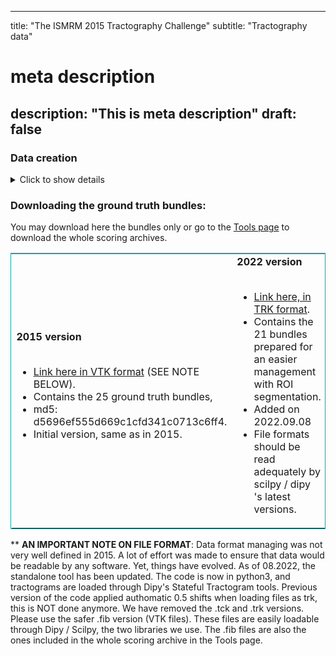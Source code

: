 
---
title: "The ISMRM 2015 Tractography Challenge"
subtitle: "Tractography data"
# meta description
description: "This is meta description"
draft: false
---

### Data creation

 <details>
  <summary>Click to show details</summary>

#### 2015

The ground truth was a human-like tractogram containing 25 bundles. To create these bundles, an expert segmented meticulously streamlines of a global tracking on HCP data, the bundle masks were computed, and bundle-specific deterministic tracking was performed by seeding extensively inside each bundle mask. The final tractogram was then used in Fiberfox to simulate the fitting DWI that can be found in the <a href="/ismrm2015/dwi_data">DWI data page</a>. 

#### 2022

##### History: Why we have two versions

The goal of the challenge was to analyze the quality of bundles created by participating teams and compare the associated pipelines. Bundles were analyzed as whole entities, but the quality of individual streamlines composing them was not verified. In fact, they were not verified in the ground truth bundles either. Ground truth data contained short / long / looping / broken streamlines.

<img style="display:block; margin-left: auto; margin-right: auto; width: 70%;" 
  src="/images/ismrm2015/looping_fibers.png">

##### Modifications

The list of modifications should be published soon in a journal paper. In summary:

1. Streamlines from the ground truth bundles were filtered to keep only those with length in the range 20-200mm. 
2. Streamlines presenting looping shapes or classified as outliers by the script scil_outlier_rejection.py were discarded (the alpha parameter was defined bundle-wise by an expert, based on visual inspection of the results). 
3. Quickbundles was used on each bundle in order to inspect the variation of shape amongst streamlines. 
4. Some sub-bundles were rejected based on visual inspection. In particular, the second tail of the ICP was judged non-anatomically verified and removed. 
5. Finally, some bundles were modified: A) Streamlines from the ILF and OR were rejected based on manually drawn regions of interest (ROIs) to better separate the two bundles. B) CST, POPT and FPT were merged together into a new bundle called corona radiata. 

<figure style="width:100%">
    <img style="display:block; margin-left: auto; margin-right: auto; width: 60%;" src="/images/ismrm2015/OR_ILF_fleche.png">
    <figcaption style="text-align:center">On the left: Initial ILF (pink) and OR (blue). On the right: Curated version.</figcaption>
</figure>

<br>

</details>

### Downloading the ground truth bundles:

You may download here the bundles only or go to the <a href="/ismrm2015/tools"> Tools page</a> to download the whole scoring archives.

<table style="border:1px solid #0AA8A7">

<tr style="border:1px solid #0AA8A7">

<tr>
<td style="width:40%">
<b>2015 version</b><br><br>

- <a href="https://scil.usherbrooke.ca/ismrm2015/ISMRM_2015_Tracto_challenge_ground_truth_bundles_VTK_v2.zip">Link here in VTK format</a> (SEE NOTE BELOW).
- Contains the 25 ground truth bundles,
- md5: d5696ef555d669c1cfd341c0713c6ff4.
- Initial version, same as in 2015. 
</td>

<td style="width:40%">
<b>2022 version</b><br><br>

- <a href="https://scil.usherbrooke.ca/ismrm2015/ISMRM_2015_Tracto_challenge_ground_truth_bundles_VTK_v2.zip">Link here, in TRK format</a>.
- Contains the 21 bundles prepared for an easier management with ROI segmentation.
- Added on 2022.09.08
- File formats should be read adequately by scilpy / dipy 's latest versions.
</td>

</table>

** **AN IMPORTANT NOTE ON FILE FORMAT**: Data format managing was not very well defined in 2015. A lot of effort was made to ensure that data would be readable by any software. Yet, things have evolved. As of 08.2022, the standalone tool has been updated. The code is now in python3, and tractograms are loaded through Dipy's Stateful Tractogram tools. Previous version of the code applied authomatic 0.5 shifts when loading files as trk, this is NOT done anymore. We have removed the .tck and .trk versions. Please use the safer .fib version (VTK files). These files are easily loadable through Dipy / Scilpy, the two libraries we use. The .fib files are also the ones included in the whole scoring archive in the Tools page.


  [comment]: <> (md5 TCK: 1fee5fb38db7fcf924984add25d2b370. TRK: 4efe8b07a9cc5cbbd96227ca255ccd5a)



